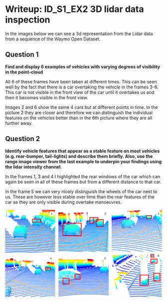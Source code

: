 # Writeup: ID_S1_EX2 3D lidar data inspection


In the images below we can see a 3d representation from the Lidar data from a sequence of the Waymo Open Dataset. 

## Question 1
**Find and display 6 examples of vehicles with varying degrees of visibility in the point-cloud**

All 6 of these frames have been taken at different times. This can be seen well by the fact that there is a car overtaking the vehicle in the frames 3-6. This car is not visible in the front view of the car until it overtakes us and then it becomes visible in the front view.

Images 2 and 6 show the same 4 cars but at different points in time. In the picture 2 they are closer and therefore we can distinguish the individual features on the vehicles better than in the 6th picture where they are all further away.

## Question 2

**Identify vehicle features that appear as a stable feature on most vehicles (e.g. rear-bumper, tail-lights) and describe them briefly. Also, use the range image viewer from the last example to underpin your findings using the lidar intensity channel.**

In the frames 1, 3 and 4 I highlighted the rear windows of the car which can again be seen in all of these frames but from a different distance to that car.

In the frame 5 we can very nicely distinguish the wheels of the car next to us. These are however less stable over time than the rear features of the car as they are only visible during overtake manoeuvres.


![Lidar images overview](ex_plots/lidar_overview.PNG "Overview of six Lidar images with different PoVs")